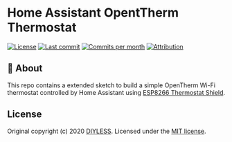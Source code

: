 # Home Assistant OpentTherm Thermostat

[![License](https://img.shields.io/github/license/mikevansighem/homeassistant-opentherm-thermostat?style=flat-square)](https://github.com/mikevansighem/homeassistant/blob/master/LICENSE)
[![Last commit](https://img.shields.io/github/last-commit/mikevansighem/homeassistant-opentherm-thermostat?style=flat-square)](https://github.com/mikevansighem/homeassistant/commits/master)
[![Commits per month](https://img.shields.io/github/commit-activity/m/mikevansighem/homeassistant-opentherm-thermostat?style=flat-square)](https://github.com/mikevansighem/homeassistant/commits/master)
[![Attribution](https://img.shields.io/badge/attribution-DIYLESS-blue?style=flat-square)](http://diyless.com/)

## :page_facing_up: About

This repo contains a extended sketch to build a simple OpenTherm Wi-Fi thermostat controlled by Home Assistant using [ESP8266 Thermostat Shield](https://diyless.com/product/esp8266-thermostat-shield).

## License
Original copyright (c) 2020 [DIYLESS](http://diyless.com/). Licensed under the [MIT license](/LICENSE?raw=true).
